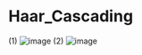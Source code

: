 # Haar_Cascading

(1) ![image](https://github.com/Prerak8880/OpenCV_HaarCascade/assets/96664052/2957662b-ef34-4619-a5a4-c94f3f3b1f33)
(2) ![image](https://github.com/Prerak8880/OpenCV_HaarCascade/assets/96664052/f262e167-2367-4f77-8b49-bb2e7e35f34e)


